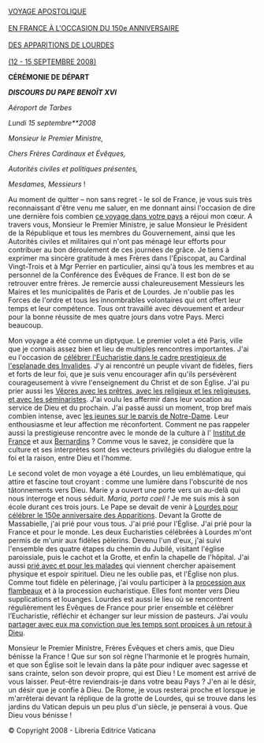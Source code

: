 [VOYAGE APOSTOLIQUE \
\
EN FRANCE À L'OCCASION DU 150e ANNIVERSAIRE \
\
DES APPARITIONS DE LOURDES\
\
(12 - 15 SEPTEMBRE 2008)](/content/benedict-xvi/fr/travels/2008/index_francia.html)

**CÉRÉMONIE DE DÉPART**

***DISCOURS DU PAPE BENOÎT XVI***

*Aéroport de Tarbes*

*Lundi 15 septembre**2008*

*Monsieur le Premier Ministre,*

*Chers Frères Cardinaux et Évêques,*

*Autorités civiles et politiques présentes,*

*Mesdames, Messieurs* !

Au moment de quitter – non sans regret - le sol de France, je vous suis très reconnaissant d'être venu me saluer, en me donnant ainsi l'occasion de dire une dernière fois combien [ce voyage dans votre pays](/content/benedict-xvi/fr/travels/2008/index_francia.html) a réjoui mon cœur. A travers vous, Monsieur le Premier Ministre, je salue Monsieur le Président de la République et tous les membres du Gouvernement, ainsi que les Autorités civiles et militaires qui n'ont pas ménagé leur efforts pour contribuer au bon déroulement de ces journées de grâce. Je tiens à exprimer ma sincère gratitude à mes Frères dans l'Épiscopat, au Cardinal Vingt-Trois et à Mgr Perrier en particulier, ainsi qu'à tous les membres et au personnel de la Conférence des Évêques de France. Il est bon de se retrouver entre frères. Je remercie aussi chaleureusement Messieurs les Maires et les municipalités de Paris et de Lourdes. Je n'oublie pas les Forces de l'ordre et tous les innombrables volontaires qui ont offert leur temps et leur compétence. Tous ont travaillé avec dévouement et ardeur pour la bonne réussite de mes quatre jours dans votre Pays. Merci beaucoup.

Mon voyage a été comme un diptyque. Le premier volet a été Paris, ville que je connais assez bien et lieu de multiples rencontres importantes. J'ai eu l'occasion de [célébrer l'Eucharistie dans le cadre prestigieux de l'esplanade des Invalides](/content/benedict-xvi/fr/homilies/2008/documents/hf_ben-xvi_hom_20080913_parigi-esplanade.html). J'y ai rencontré un peuple vivant de fidèles, fiers et forts de leur foi, que je suis venu encourager afin qu'ils persévèrent courageusement à vivre l'enseignement du Christ et de son Église. J'ai pu prier aussi les [Vêpres avec les prêtres, avec les religieux et les religieuses, et avec les séminaristes](/content/benedict-xvi/fr/homilies/2008/documents/hf_ben-xvi_hom_20080912_parigi-vespri.html). J'ai voulu les affermir dans leur vocation au service de Dieu et du prochain. J'ai passé aussi un moment, trop bref mais combien intense, avec [les jeunes sur le parvis de Notre-Dame](/content/benedict-xvi/fr/speeches/2008/september/documents/hf_ben-xvi_spe_20080912_parigi-giovani.html). Leur enthousiasme et leur affection me réconfortent. Comment ne pas rappeler aussi la prestigieuse rencontre avec le monde de la culture à l' [Institut de France](/content/benedict-xvi/fr/speeches/2008/september/documents/hf_ben-xvi_spe_20080913_parigi-institut-de-france.html) et aux [Bernardins](/content/benedict-xvi/fr/speeches/2008/september/documents/hf_ben-xvi_spe_20080912_parigi-cultura.html) ? Comme vous le savez, je considère que la culture et ses interprètes sont des vecteurs privilégiés du dialogue entre la foi et la raison, entre Dieu et l'homme.

Le second volet de mon voyage a été Lourdes, un lieu emblématique, qui attire et fascine tout croyant : comme une lumière dans l'obscurité de nos tâtonnements vers Dieu. Marie y a ouvert une porte vers un au-delà qui nous interroge et nous séduit. *Maria, porta caeli !* Je me suis mis à son école durant ces trois jours. Le Pape se devait de venir à [Lourdes pour célébrer le 150e anniversaire des Apparitions](/content/benedict-xvi/fr/homilies/2008/documents/hf_ben-xvi_hom_20080914_lourdes-apparizioni.html). Devant la Grotte de Massabielle, j'ai prié pour vous tous. J'ai prié pour l'Église. J'ai prié pour la France et pour le monde. Les deux Eucharisties célébrées à Lourdes m'ont permis de m'unir aux fidèles pèlerins. Devenu l'un d'eux, j'ai suivi l'ensemble des quatre étapes du chemin du Jubilé, visitant l'église paroissiale, puis le cachot et la Grotte, et enfin la chapelle de l'hôpital. J'ai aussi [prié avec et pour les malades](/content/benedict-xvi/fr/homilies/2008/documents/hf_ben-xvi_hom_20080915_lourdes-malati.html) qui viennent chercher apaisement physique et espoir spirituel. Dieu ne les oublie pas, et l'Église non plus. Comme tout fidèle en pèlerinage, j'ai voulu participer à la [procession aux flambeaux](/content/benedict-xvi/fr/homilies/2008/documents/hf_ben-xvi_hom_20080913_lourdes-processione.html) et à la procession eucharistique. Elles font monter vers Dieu supplications et louanges. Lourdes est aussi le lieu où se rencontrent régulièrement les Évêques de France pour prier ensemble et célébrer l’Eucharistie, réfléchir et échanger sur leur mission de pasteurs. J’ai voulu [partager avec eux ma conviction que les temps sont propices à un retour à Dieu](/content/benedict-xvi/fr/speeches/2008/september/documents/hf_ben-xvi_spe_20080914_lourdes-vescovi.html).

Monsieur le Premier Ministre, Frères Évêques et chers amis, que Dieu bénisse la France ! Que sur son sol règne l'harmonie et le progrès humain, et que son Église soit le levain dans la pâte pour indiquer avec sagesse et sans crainte, selon son devoir propre, qui est Dieu ! Le moment est arrivé de vous laisser. Peut-être reviendrais-je dans votre beau Pays ? J'en ai le désir, un désir que je confie à Dieu. De Rome, je vous resterai proche et lorsque je m'arrêterai devant la réplique de la grotte de Lourdes, qui se trouve dans les jardins du Vatican depuis un peu plus d'un siècle, je penserai à vous. Que Dieu vous bénisse !

© Copyright 2008 - Libreria Editrice Vaticana